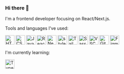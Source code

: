 ### Hi there 👋

I'm a frontend developer focusing on React/Next.js.

Tools and languages I've used:

<img alt="HTML5" width="30px" src="https://cdn.jsdelivr.net/gh/devicons/devicon@latest/icons/html5/html5-original.svg"> <img alt="CSS3" width="30px" src="https://cdn.jsdelivr.net/gh/devicons/devicon@latest/icons/css3/css3-original.svg"> <img alt="JavaScript" width="30px" src="https://cdn.jsdelivr.net/gh/devicons/devicon@latest/icons/javascript/javascript-original.svg"> <img alt="React" width="30px" src="https://cdn.jsdelivr.net/gh/devicons/devicon@latest/icons/react/react-original.svg"> <img alt="Next.js" width="30px" src="https://cdn.jsdelivr.net/gh/devicons/devicon@latest/icons/nextjs/nextjs-original.svg"> <img alt="styled-components" src="https://raw.githubusercontent.com/styled-components/brand/master/styled-components.png" width="30px"> <img alt="Tailwind" width="30px" src="https://cdn.jsdelivr.net/gh/devicons/devicon@latest/icons/tailwindcss/tailwindcss-original.svg"> <img alt="Sass" width="30px" src="https://cdn.jsdelivr.net/gh/devicons/devicon@latest/icons/sass/sass-original.svg"> <img alt="VSCode" width="30px" src="https://cdn.jsdelivr.net/gh/devicons/devicon@latest/icons/vscode/vscode-original.svg"> <img alt="Git" width="30px" src="https://cdn.jsdelivr.net/gh/devicons/devicon@latest/icons/git/git-original.svg"> <img alt="Figma" width="30px" src="https://cdn.jsdelivr.net/gh/devicons/devicon@latest/icons/figma/figma-original.svg">

I'm currently learning:

<img alt="Typescript" width="30px" src="https://cdn.jsdelivr.net/gh/devicons/devicon@latest/icons/typescript/typescript-original.svg" />

<!--
**double-vee/double-vee** is a ✨ _special_ ✨ repository because its `README.md` (this file) appears on your GitHub profile.

Here are some ideas to get you started:

- 🔭 I’m currently working on ...
- 🌱 I’m currently learning ...
- 👯 I’m looking to collaborate on ...
- 🤔 I’m looking for help with ...
- 💬 Ask me about ...
- 📫 How to reach me: ...
- 😄 Pronouns: ...
- ⚡ Fun fact: ...
-->

